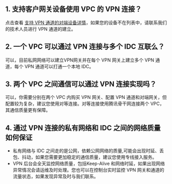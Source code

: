 ## 1. 支持客户网关设备使用 VPC 的 VPN 连接？
点击查看 <a href="http://tce.fsphere.cn/help/VPN%E9%80%9A%E9%81%93%E5%BB%BA%E7%AB%8B%E7%9B%AE%E5%89%8D%E6%94%AF%E6%8C%81%E5%93%AA%E4%BA%9B%E8%AE%BE%E5%A4%87" target="_blank">支持 VPN 通道的对端设备详情</a>，如果您的设备不在列表中，请联系我们的技术人员进行 VPN 通道的建立。

## 2. 一个 VPC 可以通过 VPN 连接与多个 IDC 互联么？
可以，目前私网网络可以建立VPN网关并在每个 VPN 网关上建立多个 VPN 通道，每个 VPN 通道可以打通一个本地 IDC。

## 3. 两个 VPC 之间通信可以通过 VPN 连接实现吗？
可以，你需要分别在两个 VPC 内购买 VPN 网关、配置 VPN 通道和对端网关，但配置较为复杂，建议您使用对等连接。对等连接使用腾讯骨干网连接两个 VPC，其通信质量更有保障。

## 4. 通过 VPN 连接的私有网络和 IDC 之间的网络质量如何保证
- 私有网络与 IDC 之间走的是公网，依赖公网网络的质量,可能会出现时延、丢包、抖动，如果您需要更加稳定的通信质量，建议您使用专线接入服务。
- VPN 后台会全天监控网络质量，包括Keep-Alive 和网络时延，如果出现网络异常情况会请运维及时处理。您也可以在控制台实时监控 VPN 网关和通道的流量状态，如果发现异常及时与我们联系。